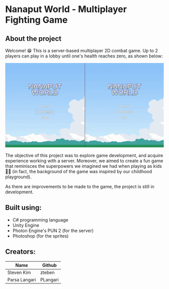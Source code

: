 # Nanaput World - Multiplayer Fighting Game

## About the project
Welcome! 😁
This is a server-based multiplayer 2D combat game. Up to 2 players can play in a lobby until one's health reaches zero, as shown below:
<p align="center">
    <img src="gameclip.gif" width="700"/>
</p>
The objective of this project was to explore game development, and acquire experience working with a server. Moreover, we aimed to create a fun game that reminisces the superpowers we imagined we had when playing as kids 💪🦹 (in fact, the background of the game was inspired by our childhood playground).

As there are improvements to be made to the game, the project is still in development. 

## Built using:
* C# programming language
* Unity Engine
* Photon Engine's PUN 2 (for the server)
* Photoshop (for the sprites)

## Creators:

| Name           | Github   |
| -------------- | ---------|
| Steven Kim     | zteben   |
| Parsa Langari  | PLangari |
